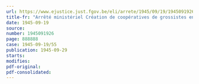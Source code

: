 ```yaml
---
url: https://www.ejustice.just.fgov.be/eli/arrete/1945/09/19/1945091926/justel
title-fr: "Arrêté ministériel Création de coopératives de grossistes en pommes de terre (abrogé par AM 15-05-1946, art. 6)"
date: 1945-09-19
source:
number: 1945091926
page: 888888
case: 1945-09-19/55
publication: 1945-09-29
starts:
modifies:
pdf-original:
pdf-consolidated:
---
```


